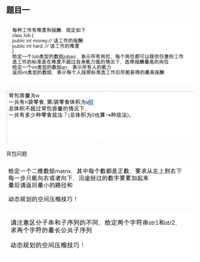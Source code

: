 ## 题目一
![](.题目以及思路_images/adfeac31.png)

![](.题目以及思路_images/2f0e3282.png)

背包问题


![](.题目以及思路_images/36a9232f.png)


![](.题目以及思路_images/63df1fda.png)
